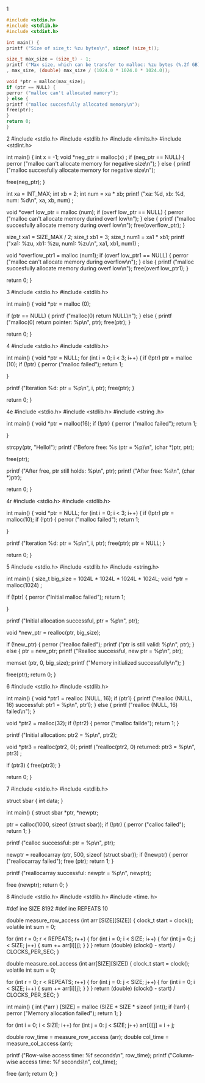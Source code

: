 1
```c
#include <stdio.h>
#include <stdlib.h>
#include <stdint.h>

int main() {
printf ("Size of size_t: %zu bytes\n", sizeof (size_t));

size_t max_size = (size_t) - 1;
printf ("Max size, which can be transfer to malloc: %zu bytes (%.2f GB)Nn
, max_size, (double) max_size / (1024.0 * 1024.0 * 1024.0));

void *ptr = malloc(max_size);
if (ptr == NULL) {
perror ("malloc can't allocated mamory");
} else {
printf ("malloc succesfully allocated memory\n");
free(ptr);
}
return 0;
}
```

2
#include <stdio.h>
#include <stdlib.h>
#include <limits.h>
#include <stdint.h>

int main() {
int x = -1;
void *neg_ptr = malloc(x) ;
if (neg_ptr == NULL) {
perror ("malloc can't allocate memory for negative size\n");
} else {
printf ("malloc succesfully allocate memory for negative size\n");

free(neg_ptr);
}

int xa = INT_MAX;
int xb = 2;
int num = xa * xb;
printf ("xa: %d, xb: %d, num: %d\n", xa, xb, num) ;

void *overf low_ptr = malloc (num);
if (overf low_ptr == NULL) {
perror ("malloc can't allocate memory durind overf low\n");
} else {
printf ("malloc succesfully allocate memory during overf low\n");
free(overflow_ptr);
}

size_t xa1 = SIZE_MAX / 2;
size_t xb1 = 3;
size_t num1 = xa1 * xb1;
printf ("xa1: %zu, xb1: %zu, num1: %zu\n", xa1, xb1, num1) ;

void *overflow_ptr1 = malloc (num1);
if (overf low_ptr1 == NULL) {
perror ("malloc can't allocate memory during overflow\n");
} else {
printf ("malloc succesfully allocate memory during overf low\n");
free(overf low_ptr1);
}

return 0;
}



3
#include <stdio.h>
#include <stdlib.h>

int main() {
void *ptr = malloc (0);

if (ptr == NULL) {
printf ("malloc(0) return NULL\n");
} else {
printf ("malloc(0) return pointer: %p\n", ptr);
free(ptr);
}

return 0;
}


4
#include <stdio.h>
#include <stdlib.h>

int main() {
void *ptr = NULL;
for (int i = 0; i < 3; i++) {
if (!ptr)
ptr = malloc (10);
if (!ptr) {
perror ("malloc failed");
return 1;

}

printf ("Iteration %d: ptr = %p\n", i, ptr);
free(ptr);
}

return 0;
}



4e
#include <stdio.h>
#include <stdlib.h>
#include <string .h>

int main() {
void *ptr = malloc(16);
if (!ptr) {
perror ("malloc failed");
return 1;

}

strcpy(ptr, "Hello!");
printf ("Before free: %s (ptr = %p)\n", (char *)ptr, ptr);

free(ptr);

printf ("After free, ptr still holds: %p\n", ptr);
printf ("After free: %s\n", (char *)ptr);

return 0;
}




4r
#include <stdio.h>
#include <stdlib.h>

int main() {
void *ptr = NULL;
for (int i = 0; i < 3; i++) {
if (!ptr)
ptr = malloc(10);
if (!ptr) {
perror ("malloc failed");
return 1;

}

printf ("Iteration %d: ptr = %p\n", i, ptr);
free(ptr);
ptr = NULL;
}

return 0;
}




5
#include <stdio.h>
#include <stdlib.h>
#include <string.h>

int main() {
size_t big_size = 1024L * 1024L * 1024L * 1024L;
void *ptr = malloc(1024) ;

if (!ptr) {
perror ("Initial malloc failed");
return 1;

}

printf ("Initial allocation successful, ptr = %p\n", ptr);

void *new_ptr = realloc(ptr, big_size);

if (!new_ptr) {
perror ("realloc failed");
printf ("ptr is still valid: %p\n", ptr);
} else {
ptr = new_ptr;
printf ("Realloc successful, new ptr = %p\n", ptr);

memset (ptr, 0, big_size);
printf ("Memory initialized successfully\n");
}

free(ptr);
return 0;
}




6
#include <stdio.h>
#include <stdlib.h>

int main() {
void *ptr1 = realloc (NULL, 16);
if (ptr1) {
printf ("realloc (NULL, 16) successful: ptr1 = %p\n", ptr1);
} else {
printf ("realloc (NULL, 16) failed\n");
}

void *ptr2 = malloc(32);
if (!ptr2) {
perror ("malloc failde");
return 1;
}

printf ("Initial allocation: ptr2 = %p\n", ptr2);

void *ptr3 = realloc(ptr2, 0);
printf ("realloc(ptr2, 0) returned: ptr3 = %p\n", ptr3) ;

if (ptr3) {
free(ptr3);
}

return 0;
}





7
#include <stdio.h>
#include <stdlib.h>

struct sbar {
int data;
}

int main() {
struct sbar *ptr, *newptr;

ptr = calloc(1000, sizeof (struct sbar));
if (!ptr) {
perror ("calloc failed");
return 1;
}

printf ("calloc successful: ptr = %p\n", ptr);

newptr = reallocarray (ptr, 500, sizeof (struct sbar));
if (!newptr) {
perror ("reallocarray failed");
free (ptr);
return 1;
}

printf ("reallocarray successful: newptr = %p\n", newptr);

free (newptr);
return 0;
}






8
#include <stdio.h>
#include <stdlib.h>
#include <time. h>

#def ine SIZE 8192
#def ine REPEATS 10

double measure_row_access (int arr [SIZE][SIZE]) {
clock_t start = clock();
volatile int sum = 0;

for (int r = 0; r < REPEATS; r++) {
for (int i = 0; i < SIZE; i++) {
for (int j = 0; j < SIZE; j++) {
sum += arr[i][j];
}
}
}
return (double) (clock() - start) / CLOCKS_PER_SEC;
}

double measure_col_access (int arr[SIZE][SIZE]) {
clock_t start = clock();
volatile int sum = 0;

for (int r = 0; r < REPEATS; r++) {
for (int j = 0: j < SIZE; j++) {
for (int i = 0; i < SIZE; i++) {
sum += arr[i][j];
}
}
}
return (double) (clock() - start) / CLOCKS_PER_SEC;
}

int main() {
int (*arr ) [SIZE] = malloc (SIZE * SIZE * sizeof (int));
if (!arr) {
perror ("Memory allocation failed");
return 1;
}

for (int i = 0; i < SIZE; i++)
for (int j = 0: j < SIZE; j++)
arr[i][j] = i + j;

double row_time = measure_row_access (arr);
double col_time = measure_col_access (arr);

printf ("Row-wise access time: %f seconds\n", row_time);
printf ("Column-wise access time: %f seconds\n", col_time);

free (arr);
return 0;
}
